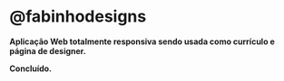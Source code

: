 # @fabinhodesigns

**Aplicação Web totalmente responsiva sendo usada como currículo e página de designer.**

**Concluído.**
